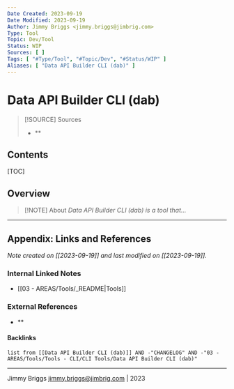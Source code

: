 ```yaml
---
Date Created: 2023-09-19
Date Modified: 2023-09-19
Author: Jimmy Briggs <jimmy.briggs@jimbrig.com>
Type: Tool
Topic: Dev/Tool
Status: WIP
Sources: [ ]
Tags: [ "#Type/Tool", "#Topic/Dev", "#Status/WIP" ]
Aliases: [ "Data API Builder CLI (dab)" ]
---
```


# Data API Builder CLI (dab)

> [!SOURCE] Sources
> - **

## Contents

[TOC]

## Overview

> [!NOTE] About
> *Data API Builder CLI (dab) is a tool that...*

***

## Appendix: Links and References

*Note created on [[2023-09-19]] and last modified on [[2023-09-19]].*

### Internal Linked Notes

- [[03 - AREAS/Tools/_README|Tools]]

### External References

- **

#### Backlinks

```dataview
list from [[Data API Builder CLI (dab)]] AND -"CHANGELOG" AND -"03 - AREAS/Tools/Tools - CLI/CLI Tools/Data API Builder CLI (dab)"
```


***

Jimmy Briggs <jimmy.briggs@jimbrig.com> | 2023

